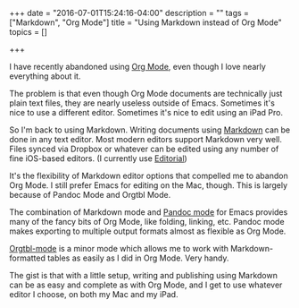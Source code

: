+++
date = "2016-07-01T15:24:16-04:00"
description = ""
tags = ["Markdown", "Org Mode"]
title = "Using Markdown instead of Org Mode"
topics = []

+++

I have recently abandoned using [Org Mode](http://orgmode.org), even though I
love nearly everything about it.

The problem is that even though Org Mode documents are technically just plain
text files, they are nearly useless outside of Emacs. Sometimes it's nice to use
a different editor. Sometimes it's nice to edit using an iPad Pro.

So I'm back to using Markdown. Writing documents using
[Markdown](http://daringfireball.net/projects/markdown/) can be done in any text
editor. Most modern editors support Markdown very well. Files synced via Dropbox
or whatever can be edited using any number of fine iOS-based editors. (I
currently use [Editorial](http://omz-software.com/editorial/))

It's the flexibility of Markdown editor options that compelled me to abandon Org
Mode. I still prefer Emacs for editing on the Mac, though. This is largely
because of Pandoc Mode and Orgtbl Mode.

The combination of Markdown mode and
[Pandoc mode](http://joostkremers.github.io/pandoc-mode/) for Emacs provides
many of the fancy bits of Org Mode, like folding, linking, etc. Pandoc
mode makes exporting to multiple output formats almost as flexible as Org Mode.

[Orgtbl-mode](http://orgmode.org/manual/Orgtbl-mode.html) is a minor mode which
allows me to work with Markdown-formatted tables as easily as I did in Org Mode.
Very handy.

The gist is that with a little setup, writing and publishing using Markdown can
be as easy and complete as with Org Mode, and I get to use whatever editor I
choose, on both my Mac and my iPad.





